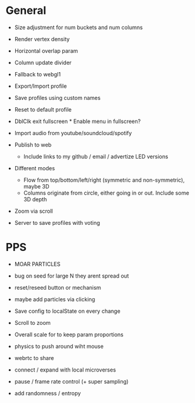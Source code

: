 # General

- Size adjustment for num buckets and num columns
- Render vertex density
- Horizontal overlap param
- Column update divider

- Fallback to webgl1

- Export/Import profile
- Save profiles using custom names
- Reset to default profile
- DblClk exit fullscreen \* Enable menu in fullscreen?

- Import audio from youtube/soundcloud/spotify

- Publish to web
  - Include links to my github / email / advertize LED versions
- Different modes
  - Flow from top/bottom/left/right (symmetric and non-symmetric), maybe 3D
  - Columns originate from circle, either going in or out. Include some 3D depth
- Zoom via scroll
- Server to save profiles with voting

# PPS

- MOAR PARTICLES
- bug on seed for large N they arent spread out
- reset/reseed button or mechanism
- maybe add particles via clicking

- Save config to localState on every change

- Scroll to zoom
- Overall scale for to keep param proportions
- physics to push around wiht mouse

- webrtc to share
- connect / expand with local microverses
- pause / frame rate control (+ super sampling)

- add randomness / entropy
